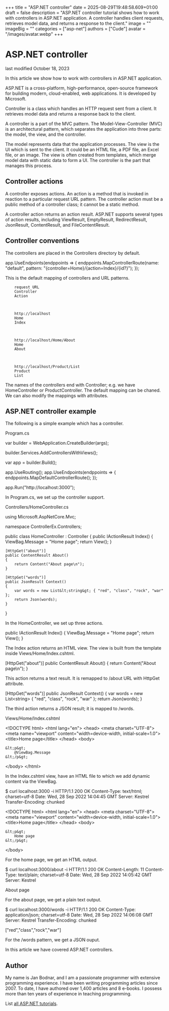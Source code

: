+++
title = "ASP.NET controller"
date = 2025-08-29T19:48:58.609+01:00
draft = false
description = "ASP.NET controller tutorial shows how to work with controllers in ASP.NET application. A controller handles client requests, retrieves model data, and returns a response to the client."
image = ""
imageBig = ""
categories = ["asp-net"]
authors = ["Cude"]
avatar = "/images/avatar.webp"
+++

# ASP.NET controller

last modified October 18, 2023

In this article we show how to work with controllers in ASP.NET application.

ASP.NET is a cross-platform, high-performance, open-source framework for
building modern, cloud-enabled, web applications. It is developed by Microsoft.

Controller is a class which handles an HTTP request sent from a
client. It retrieves model data and returns a response back to the client. 

A controller is a part of the MVC pattern. The Model-View-Controller (MVC) is an
architectural pattern, which separates the application into three parts: the
model, the view, and the controller. 

The model represents data that the application processes. The view is the UI
which is sent to the client. It could be an HTML file, a PDF file, an Excel
file, or an image. The view is often created from templates, which merge model
data with static data to form a UI. The controller is the part that manages this
process.

## Controller actions

A controller exposes actions. An action is a method that is invoked in reaction
to a particular request URL pattern. The controller action must be a public
method of a controller class; it cannot be a static method.

A controller action returns an action result. ASP.NET supports several types of 
action results, including ViewResult, EmptyResult, 
RedirectResult, JsonResult,
ContentResult, and FileContentResult.

## Controller conventions

The controllers are placed in the Controllers directory by default.

app.UseEndpoints(endppoints =&gt;
{
    endppoints.MapControllerRoute(name: "default",
    pattern: "{controller=Home}/{action=Index}/{id?}");
});

This is the default mapping of controllers and URL patterns. 

    
        request URL
        Controller
        Action
    

    
        http://localhost
        Home
        Index
    

    
        http://localhost/Home/About
        Home
        About
    

    
        http://localhost/Product/List
        Product
        List
    

The names of the controllers end with Controller; e.g. we have HomeController or 
ProductController. The default mapping can be chaned. We can also modify the 
mappings with attributes.  

## ASP.NET controller example

The following is a simple example which has a controller.

Program.cs
  

var builder = WebApplication.CreateBuilder(args);

builder.Services.AddControllersWithViews();

var app = builder.Build();

app.UseRouting();
app.UseEndpoints(endppoints =&gt;
{
    endppoints.MapDefaultControllerRoute();
});

app.Run("http://localhost:3000");

In Program.cs, we set up the controller support. 

Controllers/HomeController.cs
  

using Microsoft.AspNetCore.Mvc;

namespace ControllerEx.Controllers;

public class HomeController : Controller
{
    public IActionResult Index()
    {
        ViewBag.Message = "Home page";
        return View();
    }

    [HttpGet("about")]
    public ContentResult About()
    {
        return Content("About page\n");
    }

    [HttpGet("words")]
    public JsonResult Context()
    {
        var words = new List&lt;string&gt; { "red", "class", "rock", "war" };
        return Json(words);
    }
}

In the HomeController, we set up three actions.

public IActionResult Index()
{
    ViewBag.Message = "Home page";
    return View();
}

The Index action returns an HTML view. The view is built from the 
template inside Views/Home/Index.cshtml.

[HttpGet("about")]
public ContentResult About()
{
    return Content("About page\n");
}

This action returns a text result. It is remapped to /about URL 
with HttpGet attribute.

[HttpGet("words")]
public JsonResult Context()
{
    var words = new List&lt;string&gt; { "red", "class", "rock", "war" };
    return Json(words);
}

The third action returns a JSON result; it is mapped to /words.

Views/Home/Index.cshtml
  

&lt;!DOCTYPE html&gt;
&lt;html lang="en"&gt;
&lt;head&gt;
    &lt;meta charset="UTF-8"&gt;
    &lt;meta name="viewport" content="width=device-width, initial-scale=1.0"&gt;
    &lt;title&gt;Home page&lt;/title&gt;
&lt;/head&gt;
&lt;body&gt;

    &lt;p&gt;
        @ViewBag.Message
    &lt;/p&gt;
    
&lt;/body&gt;
&lt;/html&gt;

In the Index.cshtml view, have an HTML file to which we add dynamic 
content via the ViewBag.

$ curl localhost:3000 -i
HTTP/1.1 200 OK
Content-Type: text/html; charset=utf-8
Date: Wed, 28 Sep 2022 14:04:45 GMT
Server: Kestrel
Transfer-Encoding: chunked

&lt;!DOCTYPE html&gt;
&lt;html lang="en"&gt;
&lt;head&gt;
    &lt;meta charset="UTF-8"&gt;
    &lt;meta name="viewport" content="width=device-width, initial-scale=1.0"&gt;
    &lt;title&gt;Home page&lt;/title&gt;
&lt;/head&gt;
&lt;body&gt;

    &lt;p&gt;
        Home page
    &lt;/p&gt;
    
&lt;/body&gt;

For the home page, we get an HTML output.

$ curl localhost:3000/about -i
HTTP/1.1 200 OK
Content-Length: 11
Content-Type: text/plain; charset=utf-8
Date: Wed, 28 Sep 2022 14:05:42 GMT
Server: Kestrel

About page

For the about page, we get a plain text output.

$ curl localhost:3000/words -i
HTTP/1.1 200 OK
Content-Type: application/json; charset=utf-8
Date: Wed, 28 Sep 2022 14:06:08 GMT
Server: Kestrel
Transfer-Encoding: chunked

["red","class","rock","war"]

For the /words pattern, we get a JSON ouput.

In this article we have covered ASP.NET controllers.

## Author

My name is Jan Bodnar, and I am a passionate programmer with extensive
programming experience. I have been writing programming articles since 2007.
To date, I have authored over 1,400 articles and 8 e-books. I possess more
than ten years of experience in teaching programming.

List [all ASP.NET tutorials](/all/#asp-net).